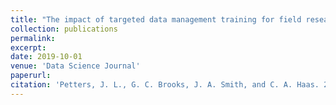 ```yaml
---
title: "The impact of targeted data management training for field research projects"
collection: publications
permalink: 
excerpt:
date: 2019-10-01
venue: 'Data Science Journal'
paperurl: 
citation: 'Petters, J. L., G. C. Brooks, J. A. Smith, and C. A. Haas. 2019. The impact of targeted data management training for field research projects. Data Science Journal 18, 43:1-7. doi.org/10.5334/dsj-2019-043'
---
```

